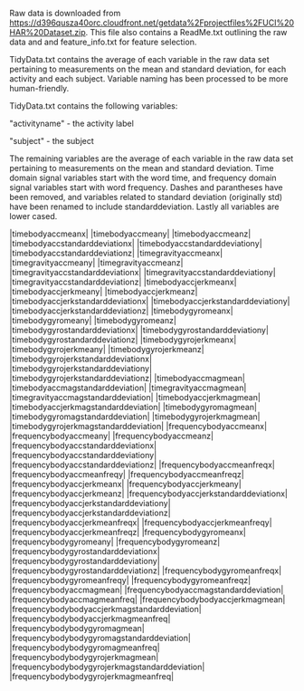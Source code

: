 Raw data is downloaded from https://d396qusza40orc.cloudfront.net/getdata%2Fprojectfiles%2FUCI%20HAR%20Dataset.zip.  This file also contains a ReadMe.txt outlining the raw data and and feature_info.txt for feature selection.  

TidyData.txt contains the average of each variable in the raw data set pertaining to measurements on the mean and standard deviation, for each activity and each subject.  Variable naming has been processed to be more human-friendly.  

TidyData.txt contains the following variables:

"activityname" - the activity label 

"subject" - the subject 

The remaining variables are the average of each variable in the raw data set pertaining to measurements on the mean and standard deviation.  Time domain signal variables start with the word time, and frequency domain signal variables start with word frequency.  Dashes and parantheses have been removed, and variables related to standard deviation (originally std) have been renamed to include standarddeviation.  Lastly all variables are lower cased.  

|timebodyaccmeanx|
|timebodyaccmeany| 
|timebodyaccmeanz| 
|timebodyaccstandarddeviationx| 
|timebodyaccstandarddeviationy|  
|timebodyaccstandarddeviationz| 
|timegravityaccmeanx| 
|timegravityaccmeany| 
|timegravityaccmeanz| 
|timegravityaccstandarddeviationx| 
|timegravityaccstandarddeviationy|
|timegravityaccstandarddeviationz| 
|timebodyaccjerkmeanx| 
|timebodyaccjerkmeany|
|timebodyaccjerkmeanz| 
|timebodyaccjerkstandarddeviationx|
|timebodyaccjerkstandarddeviationy| 
|timebodyaccjerkstandarddeviationz| 
|timebodygyromeanx| |timebodygyromeany| 
|timebodygyromeanz|
|timebodygyrostandarddeviationx|
|timebodygyrostandarddeviationy|
|timebodygyrostandarddeviationz|
|timebodygyrojerkmeanx| 
|timebodygyrojerkmeany| 
|timebodygyrojerkmeanz| 
|timebodygyrojerkstandarddeviationx| 
|timebodygyrojerkstandarddeviationy| 
|timebodygyrojerkstandarddeviationz| 
|timebodyaccmagmean|
|timebodyaccmagstandarddeviation| 
|timegravityaccmagmean| 
|timegravityaccmagstandarddeviation| 
|timebodyaccjerkmagmean| 
|timebodyaccjerkmagstandarddeviation| 
|timebodygyromagmean| 
|timebodygyromagstandarddeviation|
|timebodygyrojerkmagmean| 
|timebodygyrojerkmagstandarddeviation|
|frequencybodyaccmeanx|
|frequencybodyaccmeany| 
|frequencybodyaccmeanz| 
|frequencybodyaccstandarddeviationx| 
|frequencybodyaccstandarddeviationy| 
|frequencybodyaccstandarddeviationz| 
|frequencybodyaccmeanfreqx| 
|frequencybodyaccmeanfreqy|
|frequencybodyaccmeanfreqz| 
|frequencybodyaccjerkmeanx| 
|frequencybodyaccjerkmeany| 
|frequencybodyaccjerkmeanz| 
|frequencybodyaccjerkstandarddeviationx|
|frequencybodyaccjerkstandarddeviationy| 
|frequencybodyaccjerkstandarddeviationz| 
|frequencybodyaccjerkmeanfreqx| 
|frequencybodyaccjerkmeanfreqy| 
|frequencybodyaccjerkmeanfreqz| 
|frequencybodygyromeanx| 
|frequencybodygyromeany|
|frequencybodygyromeanz| 
|frequencybodygyrostandarddeviationx| 
|frequencybodygyrostandarddeviationy|
|frequencybodygyrostandarddeviationz|
|frequencybodygyromeanfreqx| 
|frequencybodygyromeanfreqy| 
|frequencybodygyromeanfreqz|
|frequencybodyaccmagmean| 
|frequencybodyaccmagstandarddeviation| 
|frequencybodyaccmagmeanfreq| 
|frequencybodybodyaccjerkmagmean| 
|frequencybodybodyaccjerkmagstandarddeviation| 
|frequencybodybodyaccjerkmagmeanfreq| 
|frequencybodybodygyromagmean|
|frequencybodybodygyromagstandarddeviation| 
|frequencybodybodygyromagmeanfreq| 
|frequencybodybodygyrojerkmagmean| 
|frequencybodybodygyrojerkmagstandarddeviation|
|frequencybodybodygyrojerkmagmeanfreq|
